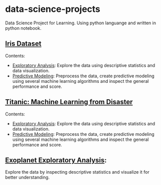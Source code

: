 # data-science-projects
 Data Science Project for Learning. 
 Using python languange and written in python notebook.

## [Iris Dataset](https://github.com/agusrichard/data-science-learning-projects/tree/master/machine-learning-project-iris)

Contents:
- [Exploratory Analysis](https://github.com/agusrichard/data-science-learning-projects/blob/master/machine-learning-project-iris/data-exploration-iris-dataset.ipynb): Explore the data using descriptive statistics and data visualization.
- [Predictive Modeling](https://github.com/agusrichard/data-science-learning-projects/blob/master/machine-learning-project-iris/predictive-modeling-iris-dataset.ipynb): Preprocess the data, create predictive modeling using several machine learning algorithms and inspect the general performance and score.

## [Titanic: Machine Learning from Disaster](https://github.com/agusrichard/data-science-learning-projects/tree/master/machine-learning-project-titanic)

Contents:
- [Exploratory Analysis](https://github.com/agusrichard/data-science-learning-projects/blob/master/machine-learning-project-titanic/titanic-exploratory%20analysis.ipynb): Explore the data using descriptive statistics and data visualization.
- [Predictive Modeling](https://github.com/agusrichard/data-science-learning-projects/blob/master/machine-learning-project-titanic/titanic-exploratory%20analysis.ipynb): Preprocess the data, create predictive modeling using several machine learning algorithms and inspect the general performance and score.

## [Exoplanet Exploratory Analysis](https://github.com/agusrichard/data-science-learning-projects/blob/master/extrasolar-planets.ipynb): 
Explore the data by inspecting descriptive statistics and visualize it for better understanding.
